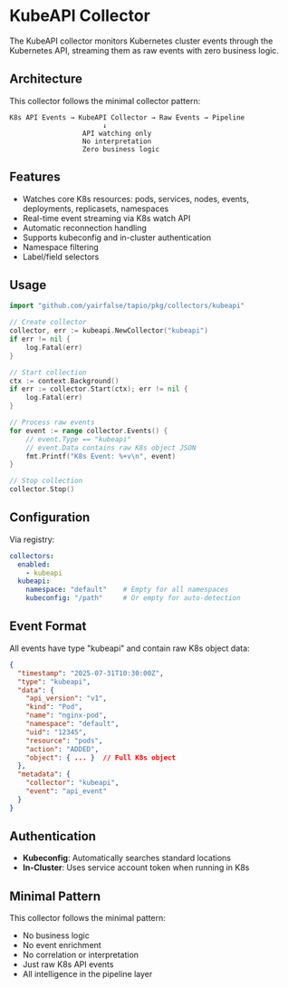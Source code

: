 # KubeAPI Collector

The KubeAPI collector monitors Kubernetes cluster events through the Kubernetes API, streaming them as raw events with zero business logic.

## Architecture

This collector follows the minimal collector pattern:

```
K8s API Events → KubeAPI Collector → Raw Events → Pipeline
                       ↓
                  API watching only
                  No interpretation
                  Zero business logic
```

## Features

- Watches core K8s resources: pods, services, nodes, events, deployments, replicasets, namespaces
- Real-time event streaming via K8s watch API
- Automatic reconnection handling
- Supports kubeconfig and in-cluster authentication
- Namespace filtering
- Label/field selectors

## Usage

```go
import "github.com/yairfalse/tapio/pkg/collectors/kubeapi"

// Create collector
collector, err := kubeapi.NewCollector("kubeapi")
if err != nil {
    log.Fatal(err)
}

// Start collection
ctx := context.Background()
if err := collector.Start(ctx); err != nil {
    log.Fatal(err)
}

// Process raw events
for event := range collector.Events() {
    // event.Type == "kubeapi"
    // event.Data contains raw K8s object JSON
    fmt.Printf("K8s Event: %+v\n", event)
}

// Stop collection
collector.Stop()
```

## Configuration

Via registry:
```yaml
collectors:
  enabled:
    - kubeapi
  kubeapi:
    namespace: "default"    # Empty for all namespaces
    kubeconfig: "/path"     # Or empty for auto-detection
```

## Event Format

All events have type "kubeapi" and contain raw K8s object data:

```json
{
  "timestamp": "2025-07-31T10:30:00Z",
  "type": "kubeapi",
  "data": {
    "api_version": "v1",
    "kind": "Pod",
    "name": "nginx-pod",
    "namespace": "default",
    "uid": "12345",
    "resource": "pods",
    "action": "ADDED",
    "object": { ... }  // Full K8s object
  },
  "metadata": {
    "collector": "kubeapi",
    "event": "api_event"
  }
}
```

## Authentication

- **Kubeconfig**: Automatically searches standard locations
- **In-Cluster**: Uses service account token when running in K8s

## Minimal Pattern

This collector follows the minimal pattern:
- No business logic
- No event enrichment
- No correlation or interpretation
- Just raw K8s API events
- All intelligence in the pipeline layer
